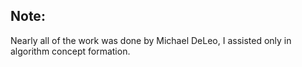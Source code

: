 ## Note:

Nearly all of the work was done by Michael DeLeo, I assisted only in algorithm concept formation.
